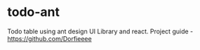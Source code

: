 # todo-ant
Todo table using ant design UI Library and react. Project guide - https://github.com/Dorfieeee
